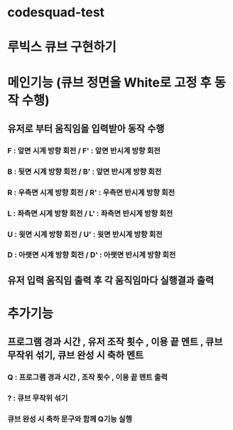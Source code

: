 # codesquad-test

# 루빅스 큐브 구현하기


# 메인기능 (큐브 정면을 White로 고정 후 동작 수행)

## 유저로 부터 움직임을 입력받아 동작 수행
### F : 앞면 시계 방향 회전 / F' : 앞면 반시계 방향 회전 
### B : 뒷면 시계 방향 회전 / B' : 앞면 반시계 방향 회전
### R : 우측면 시계 방향 회전 / R' : 우측면 반시계 방향 회전
### L : 좌측면 시계 방향 회전 / L' : 좌측면 반시계 방향 회전
### U : 윗면 시계 방향 회전 / U' : 윗면 반시계 방향 회전
### D : 아랫면 시계 방향 회전 / D' : 아랫면 반시계 방향 회전

## 유저 입력 움직임 출력 후 각 움직임마다 실행결과 출력


# 추가기능

## 프로그램 경과 시간 , 유저 조작 횟수 , 이용 끝 멘트 , 큐브 무작위 섞기, 큐브 완성 시 축하 멘트
### Q : 프로그램 경과 시간 , 조작 횟수 , 이용 끝 멘트 출력
### ? : 큐브 무작위 섞기
### 큐브 완성 시 축하 문구와 함께 Q기능 실행





